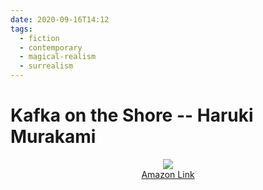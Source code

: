 ```yaml
---
date: 2020-09-16T14:12
tags:
  - fiction
  - contemporary
  - magical-realism
  - surrealism
---
```


# Kafka on the Shore -- Haruki Murakami

<div align="center">
  <a href="https://www.amazon.com/Kafka-Shore-Haruki-Murakami/dp/1400079276/ref=as_li_ss_il?crid=B3F7ELXAKMAV&dchild=1&keywords=kafka+on+the+shore&qid=1600290683&sprefix=Kafka+on+the+shore,aps,248&sr=8-1&linkCode=li2&tag=lennytruong-20&linkId=4713672ae2d0b8ebe0149f725054cb14&language=en_US">
    <img src="https://m.media-amazon.com/images/I/41EVg-wdnHL._SL160_.jpg">
  </a>
  <br>
  <a href="https://www.amazon.com/Kafka-Shore-Haruki-Murakami/dp/1400079276/ref=as_li_ss_tl?crid=B3F7ELXAKMAV&dchild=1&keywords=kafka+on+the+shore&qid=1600290683&sprefix=Kafka+on+the+shore,aps,248&sr=8-1&linkCode=ll1&tag=lennytruong-20&linkId=b4f5feb23e0ff2339d0ecb2f3e46e48e&language=en_US">
    Amazon Link
  </a>
</div>

